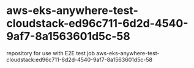 # aws-eks-anywhere-test-cloudstack-ed96c711-6d2d-4540-9af7-8a1563601d5c-58
repository for use with E2E test job aws-eks-anywhere-test-cloudstack:ed96c711-6d2d-4540-9af7-8a1563601d5c-58

